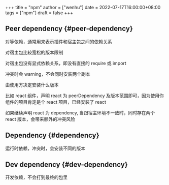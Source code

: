 +++
title = "npm"
author = ["wenhu"]
date = 2022-07-17T16:00:00+08:00
tags = ["npm"]
draft = false
+++

## Peer dependency {#peer-dependency}

对等依赖，通常用来表示插件和宿主包之间的依赖关系

对宿主包比较宽松的版本限制

对宿主包没有显式依赖关系，即没有直接的 require 或 import

冲突时会 warning，不会同时安装两个副本

由使用方决定安装什么版本

比如 react 组件，声明 react 为 peerDependency 及版本范围即可，因为使用你组件的项目肯定是个 react 项目，已经安装了 react

如果继续声明 react 为 dependency, 当跟宿主环境不一致时，同时存在两个 react 版本，会带来额外的冲突风险


## Dependency {#dependency}

运行时依赖，冲突时，会安装不同的版本


## Dev dependency {#dev-dependency}

开发依赖，不会打到最终的包里
